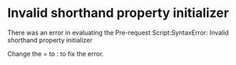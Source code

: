 

# Invalid shorthand property initializer

There was an error in evaluating the Pre-request Script:SyntaxError: Invalid shorthand property initializer

Change the = to : to fix the error.


